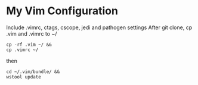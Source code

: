 # My Vim Configuration

Include .vimrc, ctags, cscope, jedi and pathogen settings
After git clone, cp .vim and .vimrc to ~/

	cp -rf .vim ~/ &&
	cp .vimrc ~/

then

	cd ~/.vim/bundle/ &&
	wstool update
